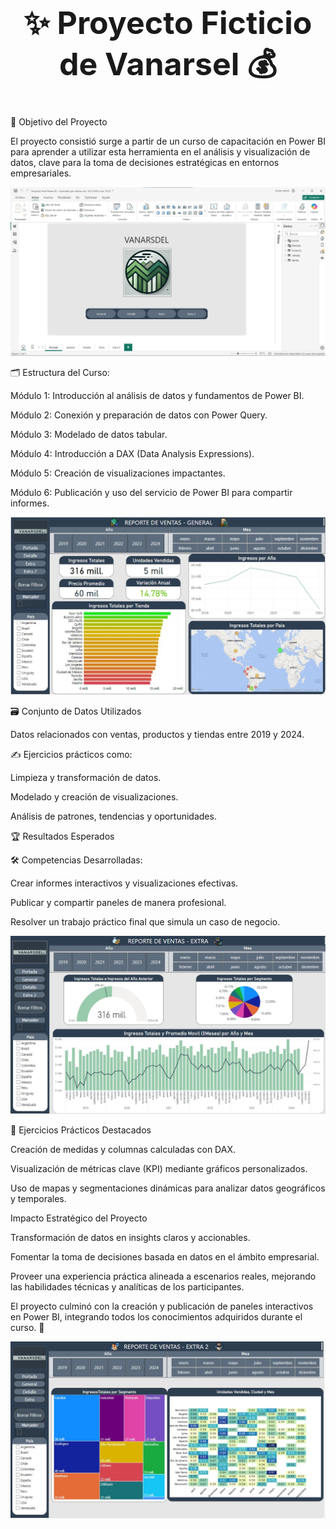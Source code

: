 <div align="center">
  <h1 style="font-size: 50px;"> ✨ Proyecto Ficticio de Vanarsel 💰</h1>
</div>

🎯 Objetivo del Proyecto

El proyecto consistió surge a partir de un curso de capacitación en Power BI para aprender a utilizar esta herramienta en el análisis y visualización de datos, clave para la toma de decisiones estratégicas en entornos empresariales.

<div align="center">
  <img src="Imagenes/Portada.jpg" alt="Portada" style="max-width: 100%; height: auto;">
</div>

🗂️ Estructura del Curso:

Módulo 1: Introducción al análisis de datos y fundamentos de Power BI.

Módulo 2: Conexión y preparación de datos con Power Query.

Módulo 3: Modelado de datos tabular.

Módulo 4: Introducción a DAX (Data Analysis Expressions).

Módulo 5: Creación de visualizaciones impactantes.

Módulo 6: Publicación y uso del servicio de Power BI para compartir informes.

<div align="center">
  <img src="Imagenes/Hoja1.jpg" alt="Portada" style="max-width: 100%; height: auto;">
</div>

🗃️ Conjunto de Datos Utilizados

Datos relacionados con ventas, productos y tiendas entre 2019 y 2024.

✍️ Ejercicios prácticos como:

Limpieza y transformación de datos.

Modelado y creación de visualizaciones.

Análisis de patrones, tendencias y oportunidades.

🏆 Resultados Esperados

🛠️ Competencias Desarrolladas:

Crear informes interactivos y visualizaciones efectivas.

Publicar y compartir paneles de manera profesional.

Resolver un trabajo práctico final que simula un caso de negocio.

<div align="center">
  <img src="Imagenes/Hoja3.jpg" alt="Portada" style="max-width: 100%; height: auto;">
</div>

🌟 Ejercicios Prácticos Destacados

Creación de medidas y columnas calculadas con DAX.

Visualización de métricas clave (KPI) mediante gráficos personalizados.

Uso de mapas y segmentaciones dinámicas para analizar datos geográficos y temporales.

Impacto Estratégico del Proyecto

Transformación de datos en insights claros y accionables.

Fomentar la toma de decisiones basada en datos en el ámbito empresarial.

Proveer una experiencia práctica alineada a escenarios reales, mejorando las habilidades técnicas y analíticas de los participantes.

El proyecto culminó con la creación y publicación de paneles interactivos en Power BI, integrando todos los conocimientos adquiridos durante el curso. 🎉

<div align="center">
  <img src="Imagenes/Hoja4.jpg" alt="Portada" style="max-width: 100%; height: auto;">
</div>

